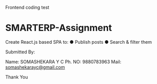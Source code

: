 Frontend coding test

# SMARTERP-Assignment

Create React.js based SPA to: 
● Publish posts 
● Search &amp; filter them

Submitted By:

Name: SOMASHEKARA Y C
Ph. NO: 9880783963
Mail: somashekarayc@gmail.com


Thank You
